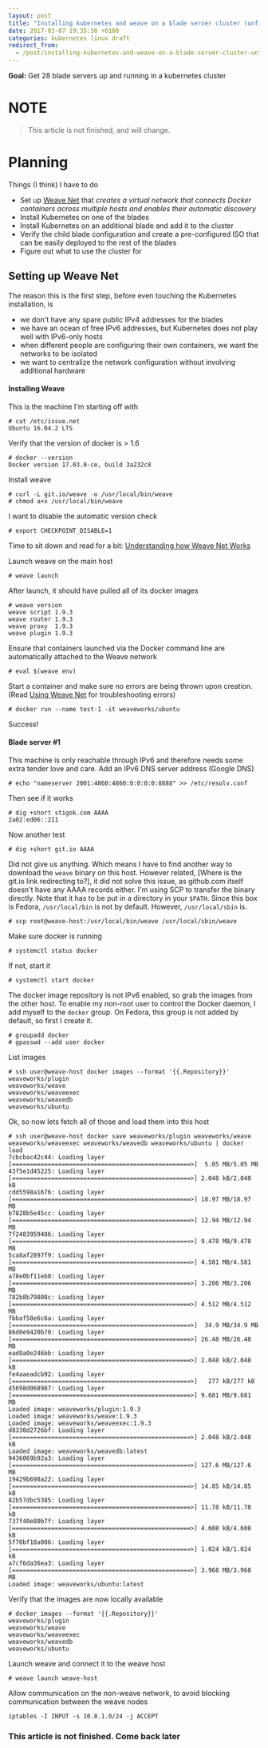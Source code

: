 ```yaml
---
layout: post
title: "Installing kubernetes and weave on a blade server cluster (unfinished)"
date: 2017-03-07 19:35:50 +0100
categories: kubernetes linux draft
redirect_from:
  - /post/installing-kubernetes-and-weave-on-a-blade-server-cluster-unfinished
---
```


**Goal:** Get 28 blade servers up and running in a kubernetes cluster

# NOTE

> This article is not finished, and will change.

# Planning

Things (I think) I have to do

- Set up [Weave Net](https://www.weave.works/docs/net/latest/introducing-weave/) that _creates a virtual network that connects Docker containers across multiple hosts and enables their automatic discovery_
- Install Kubernetes on one of the blades
- Install Kubernetes on an additional blade and add it to the cluster
- Verify the child blade configuration and create a pre-configured ISO that can be easily deployed to the rest of the blades
- Figure out what to use the cluster for

## Setting up Weave Net

The reason this is the first step, before even touching the Kubernetes installation, is
 - we don't have any spare public IPv4 addresses for the blades
 - we have an ocean of free IPv6 addresses, but Kubernetes does not play well with IPv6-only hosts
 - when different people are configuring their own containers, we want the networks to be isolated
 - we want to centralize the network configuration without involving additional hardware

#### Installing Weave

This is the machine I'm starting off with

    # cat /etc/issue.net 
    Ubuntu 16.04.2 LTS

Verify that the version of docker is > 1.6

    # docker --version
    Docker version 17.03.0-ce, build 3a232c8

Install weave 

    # curl -L git.io/weave -o /usr/local/bin/weave
    # chmod a+x /usr/local/bin/weave

I want to disable the automatic version check

    # export CHECKPOINT_DISABLE=1

Time to sit down and read for a bit: [Understanding how Weave Net Works](https://www.weave.works/docs/net/latest/how-it-works/)

Launch weave on the main host

    # weave launch

After launch, it should have pulled all of its docker images

    # weave version
    weave script 1.9.3
    weave router 1.9.3
    weave proxy  1.9.3
    weave plugin 1.9.3

Ensure that containers launched via the Docker command line are automatically attached to the Weave network

    # eval $(weave env)

Start a container and make sure no errors are being thrown upon creation. (Read [Using Weave Net](https://www.weave.works/docs/net/latest/using-weave/) for troubleshooting errors)

    # docker run --name test-1 -it weaveworks/ubuntu

Success!

#### Blade server #1

This machine is only reachable through IPv6 and therefore needs some extra tender love and care. Add an IPv6 DNS server address (Google DNS)

    # echo "nameserver 2001:4860:4860:0:0:0:0:8888" >> /etc/resolv.conf

Then see if it works

    # dig +short stigok.com AAAA
    2a02:ed06::211

Now another test

    # dig +short git.io AAAA

Did not give us anything. Which means I have to find another way to download the `weave` binary on this host. However related, [Where is the git.io link redirecting to?], it did not solve this issue, as github.com itself doesn't have any AAAA records either. I'm using SCP to transfer the binary directly. Note that it has to be put in a directory in your `$PATH`. Since this box is Fedora, `/usr/local/bin` is not by default. However, `/usr/local/sbin` is.

    # scp root@weave-host:/usr/local/bin/weave /usr/local/sbin/weave

Make sure docker is running

    # systemctl status docker

If not, start it

    # systemctl start docker

The docker image repository is not IPv6 enabled, so grab the images from the other host. To enable my non-root user to control the Docker daemon, I add myself to the `docker` group. On Fedora, this group is not added by default, so first I create it.

    # groupadd docker
    # gpasswd --add user docker

List images 

    # ssh user@weave-host docker images --format '{{.Repository}}'
    weaveworks/plugin
    weaveworks/weave
    weaveworks/weaveexec
    weaveworks/weavedb
    weaveworks/ubuntu

Ok, so now lets fetch all of those and load them into this host

    # ssh user@weave-host docker save weaveworks/plugin weaveworks/weave weaveworks/weaveexec weaveworks/weavedb weaveworks/ubuntu | docker load
    7cbcbac42c44: Loading layer [==================================================>]  5.05 MB/5.05 MB
    43f5e1d45225: Loading layer [==================================================>] 2.048 kB/2.048 kB
    cdd5598a1676: Loading layer [==================================================>] 18.97 MB/18.97 MB
    b7828b5e45cc: Loading layer [==================================================>] 12.94 MB/12.94 MB
    7f2483959486: Loading layer [==================================================>] 9.478 MB/9.478 MB
    5ca8af2897f9: Loading layer [==================================================>] 4.581 MB/4.581 MB
    a78e0bf11eb8: Loading layer [==================================================>] 3.206 MB/3.206 MB
    782b8b79808c: Loading layer [==================================================>] 4.512 MB/4.512 MB
    fbbaf58e6c6a: Loading layer [==================================================>]  34.9 MB/34.9 MB
    86d0e9420b70: Loading layer [==================================================>] 26.48 MB/26.48 MB
    ead8a0e246bb: Loading layer [==================================================>] 2.048 kB/2.048 kB
    fe4aaeadcb92: Loading layer [==================================================>]   277 kB/277 kB
    45698d068987: Loading layer [==================================================>] 9.681 MB/9.681 MB
    Loaded image: weaveworks/plugin:1.9.3
    Loaded image: weaveworks/weave:1.9.3
    Loaded image: weaveworks/weaveexec:1.9.3
    d8330d2726bf: Loading layer [==================================================>] 2.048 kB/2.048 kB
    Loaded image: weaveworks/weavedb:latest
    9436069b92a3: Loading layer [==================================================>] 127.6 MB/127.6 MB
    19429b698a22: Loading layer [==================================================>] 14.85 kB/14.85 kB
    82b57dbc5385: Loading layer [==================================================>] 11.78 kB/11.78 kB
    737f40e80b7f: Loading layer [==================================================>] 4.608 kB/4.608 kB
    5f70bf18a086: Loading layer [==================================================>] 1.024 kB/1.024 kB
    a7cf6da36ea3: Loading layer [==================================================>] 3.968 MB/3.968 MB
    Loaded image: weaveworks/ubuntu:latest

Verify that the images are now locally available

    # docker images --format '{{.Repository}}'
    weaveworks/plugin
    weaveworks/weave
    weaveworks/weaveexec
    weaveworks/weavedb
    weaveworks/ubuntu

Launch weave and connect it to the weave host

    # weave launch weave-host

Allow communication on the non-weave network, to avoid blocking communication between the weave nodes

    iptables -I INPUT -s 10.8.1.0/24 -j ACCEPT

### This article is not finished. Come back later